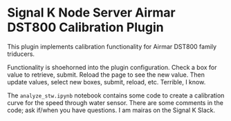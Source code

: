 # Signal K Node Server Airmar DST800 Calibration Plugin

This plugin implements calibration functionality for Airmar DST800 family
triducers.

Functionality is shoehorned into the plugin configuration. Check a box for
value to retrieve, submit. Reload the page to see the new value. Then update
values, select new boxes, submit, reload, etc. Terrible, I know.

The `analyze_stw.ipynb` notebook contains some code to create a calibration
curve for the speed through water sensor. There are some comments in the code;
ask if/when you have questions. I am mairas on the Signal K Slack.

